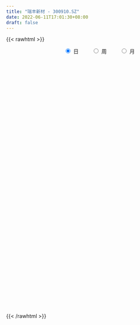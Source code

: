 ```yaml
---
title: "瑞丰新材 - 300910.SZ"
date: 2022-06-11T17:01:30+08:00
draft: false
---
```

{{< rawhtml >}}
    <div style="text-align: center">
        <label style="padding: 1rem;"><input style="margin-right: .5rem" type="radio" name="period" value="D" checked onclick="period_change(this)">日</label>
        <label style="padding: 1rem;"><input style="margin-right: .5rem" type="radio" name="period" value="W" onclick="period_change(this)">周</label>
        <label style="padding: 1rem;"><input style="margin-right: .5rem" type="radio" name="period" value="M" onclick="period_change(this)">月</label>
    </div>
    <div id="chart" style="height: 700px;"></div> 
    <script type="text/javascript">
        const D_v = [265239.82,178812.76,127866.94,154669.89,110350.59,71672.88,65908.51,87731.6,63380.52,58039.14,72346.67,47863.1,41564.38,43413.77,51141.52,51458.42,41984.56,51359.05,50642.97,64865.94,62270.12,39246.4,51663.91,59310.39,31575.37,101771.92,64932.13,42558.59,108663.12,115936.55,75778.19,44514.88,56887.15,44421.32,55670.16,45989.53,44589.13,48487.7,31153.14,27654.1,33430.33,32444.37,48963.35,36756.19,35875.88,32924.85,30083.06,27781.96,21212.11,26462.48,13798.61,17688.0,17529.25,21146.54,21567.78,24574.62,20676.32,16025.18,31972.82,18951.56,25923.86,19000.03,14087.41,27195.62,25243.57,22125.07,35376.93,17001.3,10348.96,13835.56,11318.64,8014.24,13038.38,13643.55,24622.74,22549.5,19756.67,11997.62,10304.67,8930.68,24960.99,13215.58,19631.69,23997.42,37309.44,23156.81,27769.44,26010.93,27167.44,40389.17,13758.5,13799.61,13621.76,10814.81,12557.93,31676.74,16470.57,24951.27,17338.12,26337.62,10347.92,7369.24,13548.0,8469.71,11501.62,10047.15,6929.0,5285.0,15931.98,10826.76,10658.98,15792.14,6698.02,8815.0,9707.98,10031.08,9915.27,7396.07,6809.98,21526.13,10368.54,12332.91,10866.28,8948.01,14718.27,9561.34,10905.82,8319.93,7511.42,9806.05,10767.95,20073.28,21159.03,12107.99,15196.6,11016.04,13837.13,7219.28,7871.88,10385.31,5295.33,10087.66,6945.53,7676.38,9467.44,6408.84,10156.74,6692.67,13645.72,15661.99,22777.88,12580.52,9478.86,14889.36,11416.24,17520.6,12924.17,9945.45,11721.84,9320.04,12568.74,15776.66,14046.76,9302.55,7771.09,12775.31,11888.01,22327.52,15819.19,9099.59,12513.03,10547.51,9074.01,7013.77,6114.64,4710.66,8127.73,8360.23,5506.15,7119.14,8069.3,22849.95,17860.75,14009.97,9209.33,7826.61,18007.0,10923.08,16683.51,10242.46,6055.63,10099.61,5204.36,6948.73,8575.69,5159.97,3964.52,10972.65,13072.28,14915.89,5326.91,7034.19,10434.37,5388.04,7064.72,4342.07,5136.85,6194.8,5764.33,6909.1,6718.11,4196.67,6383.08,5906.71,5079.89,4869.6,8289.24,7551.24,7339.22,21960.44,14095.2,5931.33,6332.0,3987.24,6590.36,5339.93,4093.86,4557.27,6557.89,5810.49,5012.29,7734.33,11269.21,5509.9,5641.0,5478.08,10646.56,8660.74,7983.35,2859.74,4478.85,3637.33,10447.81,29960.01,25346.23,13526.72,11460.22,8684.32,8818.6,10833.77,11206.79,18808.92,31072.0,15120.82,8546.38,6533.0,4058.0,8630.0,7473.61,4684.24,5650.29,3661.43,4924.31,3839.47,7666.49,6673.05,6994.28,9137.42,7486.93,6711.93,7076.0,7431.69,8676.9,9721.0,12817.7,6890.0,4113.9,4082.3,3235.4,3276.55,5619.39,4917.94,2637.41,2820.41,6347.68,2981.18,7371.5,5445.93,2708.35,3617.36,16181.96,8693.5,3669.58,6620.72,3886.65,4132.57,5773.78,6218.0,9018.0,5109.63,8276.01,6947.99,6089.67,5346.38,6588.3,14123.28,11285.84,7676.79,8381.27,9640.5,10383.06,10071.58,6901.16,7361.4,7761.73,7722.43,4455.74,2949.0,3195.69,5402.13,3687.64,6338.45,6041.53,4573.45,5640.0,2847.41,3588.82,6674.89,5040.13,14254.06,14432.01,18059.17,12866.82,9140.03,20185.28,22293.0,20328.01,11889.23,12602.54,14895.06,11079.92,12159.23,9979.06,8023.0,11752.39,7668.05,5280.44,4338.16,8245.75,11884.1,5757.0,5655.95,7136.49,7000.12,4930.03,5133.46,5694.91,5215.51,13028.61,6218.84,4838.76,6427.64,6221.86,6500.23,6440.89,21244.21,14014.45,8786.81,9479.95,6250.35,8573.0]
const D_histogram = [0.0,0.126997151,0.3636610482,-0.3735521497,-1.20495736,-1.7184948238,-1.819443144,-1.660007945,-1.8416360711,-2.0618586848,-2.4234066666,-2.4501978758,-2.3807964737,-2.3475944283,-2.1292547775,-1.9941965301,-1.7824078647,-1.6827282966,-1.6323704461,-1.3374298774,-0.8173632819,-0.3500705007,-0.4583913091,-0.3559861168,-0.1771129658,0.8161002858,1.2006833894,1.4821111985,1.9596355164,2.3729406777,2.0418145514,1.7347920885,1.240590667,1.0337780283,0.8866687011,0.9613605283,0.9513481843,0.8559689769,0.7063034227,0.6252128177,0.6467273001,0.7286744632,0.9944290975,0.7376088461,0.3992413886,0.4146009477,0.4718683329,0.2864818924,0.2733293076,0.003797214,-0.0759888376,-0.0937549926,-0.0446998414,0.1509816132,0.4241344713,0.6054764709,0.486090656,0.4571427537,0.716375102,0.7593814668,0.8607110835,0.7156306762,0.7264897836,0.7792568506,0.8505579109,0.7408136511,0.2625584883,-0.150974596,-0.3417366099,-0.3386950745,-0.4254433606,-0.402770671,-0.2779622161,-0.1780091383,-0.026354956,0.2091650099,0.3516866082,0.3402156493,0.3813843787,0.3778525931,0.5964307492,0.6918784337,0.7284587567,0.7022280699,1.0888704314,1.3535263396,1.6702691152,1.7880114021,1.5550728494,0.868493916,0.3681069298,0.0825657084,-0.2654086353,-0.4549790815,-0.3670881692,0.2393838733,0.6548167588,1.249519066,1.5154040941,1.4295272727,1.2858752513,1.005311415,0.6162505024,0.3543131327,0.2156104541,0.0371222283,-0.1372472932,-0.2306586609,0.0294857831,0.0680348772,0.1971745462,0.6770948902,0.8307005284,0.7532402423,0.913649397,0.9739811414,0.8666481586,0.7063789033,0.6856477427,0.3855869981,0.1716349132,0.4755840125,0.4061916013,0.3505676653,0.2884596577,0.2210568461,0.420760899,0.4879987037,0.2320850862,-0.2562449712,-0.5264706061,-0.9190429615,-1.8334093705,-2.1413929373,-2.4764983351,-2.5737338323,-2.0207941204,-1.563349877,-1.5033509248,-1.3092758019,-1.2323596648,-1.3551824055,-1.3454195871,-1.3635954501,-1.5643388278,-1.4952807926,-1.1769182911,-1.0526223218,-1.2965872787,-1.6981909215,-2.1098585275,-2.3393480741,-2.4168682213,-2.5574050832,-2.4351495659,-2.1298942151,-1.9718890629,-1.5915158971,-1.366324186,-1.1194526689,-0.7277074097,-0.7062918472,-0.5693365302,-0.2209788274,0.0493946195,0.4691158629,0.7972768547,1.5034115243,1.7320949175,1.8874542902,2.1375718954,2.2012695283,2.0829687395,1.7926984543,1.4861818024,1.2364080572,0.7561447108,0.576702497,0.5077475306,0.4517890539,0.6515782478,1.2919916691,1.6149353745,1.4821598492,1.4566182584,1.3118747767,0.5060639567,0.024524514,-0.0964781504,-0.3155157927,-0.360436597,-0.2011505739,-0.121512529,-0.1748280031,-0.413581959,-0.5687590704,-0.6685026437,-0.8952278061,-1.1793205593,-1.4313737308,-1.4088297932,-1.3391416409,-1.3655880226,-1.2646341583,-1.2304660195,-1.2039593637,-1.0226324265,-0.6920913806,-0.3756733495,-0.185946533,0.1375743478,0.4434423809,0.5859077011,0.862211526,1.0425800558,1.2262915773,1.2056672951,1.1063566202,0.7753400328,0.5048565863,0.1870634563,0.0173091084,0.0730082213,0.1214266822,-0.0194135022,-0.0002249451,0.0021129955,0.005249101,-0.0659575495,-0.1147836812,-0.2667381835,-0.1722621678,0.0146758565,0.1023154238,0.2256356721,0.3490247203,0.541136155,0.6584417941,0.5393301904,0.4180886605,0.3557980979,0.3278058846,0.4228633833,0.4193442094,0.7061794786,0.8182092346,0.8659052933,0.7271291436,0.4668826008,0.0160820517,-0.0436302264,0.2681817966,0.0313654993,0.05014492,-0.0757440334,-0.24150219,-0.3304742295,-0.2631545007,-0.3496922373,-0.3875706984,-0.3997395842,-0.475293639,-0.4553442968,-0.3851158809,-0.2363994704,-0.2748508764,-0.2263094991,-0.0084852198,0.259370569,0.3697303156,0.3390087718,0.2723903206,0.4529016348,0.5576432022,0.7880978645,0.5933503524,0.3515492665,0.3678225804,0.3373912814,0.1795953331,-0.0833529049,-0.3669637464,-0.5291209193,-0.6430991866,-0.7456044093,-0.903406927,-1.0619248665,-1.2050556914,-1.2287368955,-1.1377695518,-1.4219272878,-1.4259296773,-1.3159703461,-1.0071588693,-0.8256434951,-0.6517762995,-0.6039271513,-0.6062012311,-0.7213536759,-0.6628119679,-0.6175756851,-0.399762424,-0.2087326923,-0.1021027822,-0.0486246352,-0.1664470184,-0.277229593,-0.4441690311,-0.6071867855,-0.6825120998,-0.723534473,-0.5880090222,-0.5205369609,-0.5829475267,-0.4407297891,-0.1403297034,0.0957314045,0.264833297,0.3556948223,0.4940512516,0.5650910985,0.5787154065,0.6385588649,0.5957819427,0.6720876018,0.6771011633,0.6720002177,0.612708576,0.5326501145,0.6263530638,0.2993218071,0.5706278505,0.5766623057,0.4830839028,0.8005725844,1.2838518895,1.3207565974,1.3390571364,1.0736514283,0.6221066019,0.0174339507,-0.569233264,-0.8336803666,-1.0769616696,-0.9790622854,-0.7914715839,-0.6437623691,-0.4590410938,-0.2910291782,-0.0688823768,0.0844475577,0.2227901998,0.2699506736,0.3430262747,0.3849745709,0.3960401451,0.4628474928,0.5089814985,0.4007332076,0.2840834258,0.1893332487,0.1236937546,0.0992427559,0.1590993732,0.2274546636,0.626972367,0.8881283247,0.9555881105,0.9674043397,0.8381353138,0.8671719451]
const D_fast = [0.0,0.1587464387,0.486325598,-0.3442756373,-1.4769201876,-2.4200813574,-2.9758904635,-3.2314572508,-3.8734943947,-4.6091816795,-5.576581328,-6.2159220062,-6.7417197226,-7.2954162842,-7.6093903278,-7.9728812129,-8.2066945136,-8.5276970197,-8.8854317807,-8.9248486814,-8.6091229064,-8.2293477504,-8.452266386,-8.4388577229,-8.3042628134,-7.1070244903,-6.4222705394,-5.7703149306,-4.8028817337,-3.7963414029,-3.6170138913,-3.4903383322,-3.6743920869,-3.6227602186,-3.5482023705,-3.2331704112,-3.0053457091,-2.8867326723,-2.8598223708,-2.7846097714,-2.601413464,-2.3372976851,-1.8229357764,-1.8953538163,-2.1339109266,-2.0149011306,-1.8396666622,-1.9534326296,-1.8982528874,-2.1668356776,-2.2656189386,-2.3068238417,-2.2689436508,-2.035516793,-1.656330317,-1.3236191997,-1.3214823506,-1.2361445645,-0.7978184407,-0.5649667091,-0.2484593216,-0.2146320599,-0.0221505066,0.2254307731,0.5093713111,0.5848304641,0.1722149234,-0.2790618099,-0.5552579763,-0.6368902095,-0.8299993357,-0.908019314,-0.852701413,-0.7972506198,-0.6521851764,-0.3643739581,-0.1339307078,-0.0603477543,0.0761670697,0.1670984324,0.5347842758,0.8032015687,1.0218965809,1.1712229115,1.8300828809,2.433120374,3.1674304284,3.7321755659,3.8880052255,3.4185497711,3.0101895174,2.745289723,2.3309632206,2.0276480039,2.023766874,2.6900848848,3.26922196,4.1763040337,4.8210400853,5.0925450821,5.2703618735,5.241125891,5.0061276039,4.8327685174,4.7479684523,4.5787607836,4.3700794388,4.2190034059,4.4865192956,4.542077109,4.7205104146,5.3697044811,5.7309852515,5.8418350259,6.2306565298,6.5344835596,6.6438126165,6.660138087,6.8108188621,6.6071548669,6.4361115104,6.8589566128,6.8911121019,6.9231300823,6.933136989,6.920998389,7.2258926667,7.4151301472,7.2172378013,6.6648465011,6.2630032147,5.6406701189,4.2679513672,3.4246195662,2.4703895846,1.7297206293,1.7774618111,1.8440685853,1.5282298062,1.3949859787,1.1638121995,0.7021938575,0.3756017791,0.0165270536,-0.5753010311,-0.880063194,-0.8559302653,-0.9947898765,-1.5629016531,-2.3890530261,-3.328185264,-4.1425118291,-4.8242490317,-5.6041371643,-6.0906690385,-6.3178872415,-6.652854355,-6.6703601635,-6.7867494989,-6.8197411491,-6.6099227422,-6.7650801415,-6.770458957,-6.4773459611,-6.1946238594,-5.6576236502,-5.1301434447,-4.048155894,-3.3864487715,-2.7592258262,-1.9747152472,-1.3607002323,-0.9582588362,-0.8003545078,-0.7353257091,-0.6759974399,-0.9672246086,-1.0024911983,-0.9445092819,-0.8875204952,-0.5248367393,0.4385745992,1.1652521482,1.4030165852,1.7416295591,1.9248547716,1.2455599407,0.7701516265,0.6250294245,0.3271128341,0.1920828805,0.3010812601,0.3503411728,0.2533186979,-0.0888307477,-0.3861976268,-0.653066861,-1.1035989749,-1.6825218679,-2.2924184721,-2.6220819829,-2.8871792408,-3.2550226282,-3.4702273034,-3.7436756695,-4.0181588546,-4.0924900241,-3.9349718233,-3.7124721295,-3.5692319463,-3.2113174786,-2.7945888503,-2.5056466047,-2.0137898983,-1.5727763546,-1.0824919388,-0.8016993972,-0.6244209171,-0.7616024963,-0.9058717962,-1.1768990621,-1.3423261329,-1.2683749646,-1.1895998332,-1.3352933931,-1.3161610723,-1.3132948828,-1.3088465021,-1.39654254,-1.474064592,-1.6927036402,-1.6412931664,-1.450686178,-1.3374677548,-1.1577385884,-0.9470933602,-0.6196978866,-0.337781799,-0.3220608551,-0.3387802199,-0.3121212581,-0.2581620002,-0.0573886557,0.0439282228,0.5073083616,0.8238904263,1.0880628083,1.1310689445,0.9875430519,0.5407630158,0.4701431811,0.8490006532,0.6200257307,0.6513413815,0.5065164197,0.2803827156,0.1087921187,0.1103232223,-0.0636375736,-0.1984087092,-0.3105124912,-0.5048899557,-0.5987766877,-0.624827242,-0.5352106991,-0.6423748243,-0.6504108217,-0.4347078474,-0.1020094163,0.1007829091,0.1548135583,0.1562926873,0.4500294102,0.6941817781,1.1216609066,1.0752509826,0.9213372133,1.0295661723,1.0834826937,0.9705855786,0.6867991144,0.3114473363,0.0170099336,-0.2577431304,-0.5466494554,-0.9303037049,-1.3543028609,-1.7986976087,-2.1295630367,-2.3230380809,-2.9626776389,-3.3231624477,-3.5421957031,-3.4851739435,-3.5100694431,-3.4991463224,-3.602278962,-3.7561033496,-4.0515942134,-4.1587554974,-4.2679131359,-4.1500404807,-4.0111939221,-3.9300897075,-3.8887677194,-4.0482018572,-4.2282918301,-4.5062735259,-4.8210879767,-5.0670413159,-5.2889473074,-5.3004241121,-5.3630862911,-5.5712337386,-5.5391984483,-5.2738807884,-5.0138868293,-4.7785766126,-4.5987913817,-4.3369221395,-4.124609518,-3.9663063584,-3.7468231837,-3.6406546203,-3.3963270607,-3.2220382084,-3.0591390996,-2.9652535972,-2.9121495302,-2.6618583149,-2.9140591198,-2.5000961138,-2.3498960821,-2.3227035094,-1.8050716816,-1.0008294042,-0.633735547,-0.2806707238,-0.2776635749,-0.5736817508,-1.1739959143,-1.9029714451,-2.3758386393,-2.8883603597,-3.0352265468,-3.0455037413,-3.0587351188,-2.988774117,-2.8935194959,-2.6885932886,-2.5141514648,-2.3201112727,-2.2054631306,-2.0466309607,-1.9084390218,-1.7983634113,-1.6158441904,-1.44246481,-1.4505297991,-1.4961587244,-1.5435755893,-1.5782916448,-1.5779319545,-1.4783004939,-1.3530815377,-0.7968207425,-0.3136327036,-0.0072758902,0.2463914239,0.3266562264,0.5724858441]
const D_slow = [0.0,0.0317492877,0.1226645498,0.0292765124,-0.2719628276,-0.7015865336,-1.1564473196,-1.5714493058,-2.0318583236,-2.5473229948,-3.1531746614,-3.7657241304,-4.3609232488,-4.9478218559,-5.4801355503,-5.9786846828,-6.424286649,-6.8449687231,-7.2530613346,-7.587418804,-7.7917596245,-7.8792772497,-7.9938750769,-8.0828716061,-8.1271498476,-7.9231247761,-7.6229539288,-7.2524261291,-6.7625172501,-6.1692820806,-5.6588284428,-5.2251304206,-4.9149827539,-4.6565382468,-4.4348710716,-4.1945309395,-3.9566938934,-3.7427016492,-3.5661257935,-3.4098225891,-3.2481407641,-3.0659721483,-2.8173648739,-2.6329626624,-2.5331523152,-2.4295020783,-2.3115349951,-2.239914522,-2.1715821951,-2.1706328916,-2.189630101,-2.2130688491,-2.2242438095,-2.1864984062,-2.0804647883,-1.9290956706,-1.8075730066,-1.6932873182,-1.5141935427,-1.324348176,-1.1091704051,-0.9302627361,-0.7486402902,-0.5538260775,-0.3411865998,-0.155983187,-0.0903435649,-0.1280872139,-0.2135213664,-0.298195135,-0.4045559751,-0.5052486429,-0.5747391969,-0.6192414815,-0.6258302205,-0.573538968,-0.485617316,-0.4005634036,-0.305217309,-0.2107541607,-0.0616464734,0.111323135,0.2934378242,0.4689948417,0.7412124495,1.0795940344,1.4971613132,1.9441641637,2.3329323761,2.5500558551,2.6420825876,2.6627240146,2.5963718558,2.4826270854,2.3908550432,2.4507010115,2.6144052012,2.9267849677,3.3056359912,3.6630178094,3.9844866222,4.235814476,4.3898771016,4.4784553847,4.5323579983,4.5416385553,4.507326732,4.4496620668,4.4570335126,4.4740422319,4.5233358684,4.6926095909,4.900284723,5.0885947836,5.3170071329,5.5605024182,5.7771644579,5.9537591837,6.1251711194,6.2215678689,6.2644765972,6.3833726003,6.4849205006,6.572562417,6.6446773314,6.6999415429,6.8051317677,6.9271314436,6.9851527151,6.9210914723,6.7894738208,6.5597130804,6.1013607378,5.5660125035,4.9468879197,4.3034544616,3.7982559315,3.4074184623,3.031580731,2.7042617806,2.3961718644,2.057376263,1.7210213662,1.3801225037,0.9890377967,0.6152175986,0.3209880258,0.0578324454,-0.2663143743,-0.6908621047,-1.2183267366,-1.8031637551,-2.4073808104,-3.0467320812,-3.6555194726,-4.1879930264,-4.6809652921,-5.0788442664,-5.4204253129,-5.7002884801,-5.8822153326,-6.0587882944,-6.2011224269,-6.2563671337,-6.2440184789,-6.1267395131,-5.9274202994,-5.5515674184,-5.118543689,-4.6466801164,-4.1122871426,-3.5619697605,-3.0412275756,-2.5930529621,-2.2215075115,-1.9124054972,-1.7233693195,-1.5791936952,-1.4522568126,-1.3393095491,-1.1764149871,-0.8534170699,-0.4496832262,-0.079143264,0.2850113007,0.6129799948,0.739495984,0.7456271125,0.7215075749,0.6426286267,0.5525194775,0.502231834,0.4718537018,0.428146701,0.3247512113,0.1825614436,0.0154357827,-0.2083711688,-0.5032013086,-0.8610447413,-1.2132521896,-1.5480375999,-1.8894346055,-2.2055931451,-2.51320965,-2.8141994909,-3.0698575975,-3.2428804427,-3.33679878,-3.3832854133,-3.3488918264,-3.2380312311,-3.0915543059,-2.8760014243,-2.6153564104,-2.3087835161,-2.0073666923,-1.7307775373,-1.5369425291,-1.4107283825,-1.3639625184,-1.3596352413,-1.341383186,-1.3110265154,-1.315879891,-1.3159361272,-1.3154078783,-1.3140956031,-1.3305849905,-1.3592809108,-1.4259654567,-1.4690309986,-1.4653620345,-1.4397831785,-1.3833742605,-1.2961180804,-1.1608340417,-0.9962235931,-0.8613910455,-0.7568688804,-0.6679193559,-0.5859678848,-0.480252039,-0.3754159866,-0.198871117,0.0056811917,0.222157515,0.4039398009,0.5206604511,0.5246809641,0.5137734075,0.5808188566,0.5886602314,0.6011964614,0.5822604531,0.5218849056,0.4392663482,0.373477723,0.2860546637,0.1891619891,0.0892270931,-0.0295963167,-0.1434323909,-0.2397113611,-0.2988112287,-0.3675239478,-0.4241013226,-0.4262226276,-0.3613799853,-0.2689474064,-0.1841952135,-0.1160976333,-0.0028722246,0.1365385759,0.3335630421,0.4819006302,0.5697879468,0.6617435919,0.7460914122,0.7909902455,0.7701520193,0.6784110827,0.5461308529,0.3853560562,0.1989549539,-0.0268967779,-0.2923779945,-0.5936419173,-0.9008261412,-1.1852685291,-1.5407503511,-1.8972327704,-2.2262253569,-2.4780150743,-2.684425948,-2.8473700229,-2.9983518107,-3.1499021185,-3.3302405375,-3.4959435295,-3.6503374507,-3.7502780567,-3.8024612298,-3.8279869254,-3.8401430842,-3.8817548388,-3.951062237,-4.0621044948,-4.2139011912,-4.3845292161,-4.5654128344,-4.7124150899,-4.8425493301,-4.9882862118,-5.0984686591,-5.133551085,-5.1096182338,-5.0434099096,-4.954486204,-4.8309733911,-4.6897006165,-4.5450217649,-4.3853820486,-4.236436563,-4.0684146625,-3.8991393717,-3.7311393173,-3.5779621733,-3.4447996446,-3.2882113787,-3.2133809269,-3.0707239643,-2.9265583879,-2.8057874122,-2.6056442661,-2.2846812937,-1.9544921444,-1.6197278602,-1.3513150032,-1.1957883527,-1.191429865,-1.333738181,-1.5421582727,-1.8113986901,-2.0561642614,-2.2540321574,-2.4149727497,-2.5297330231,-2.6024903177,-2.6197109119,-2.5985990225,-2.5429014725,-2.4754138041,-2.3896572354,-2.2934135927,-2.1944035564,-2.0786916832,-1.9514463086,-1.8512630067,-1.7802421502,-1.7329088381,-1.7019853994,-1.6771747104,-1.6373998671,-1.5805362012,-1.4237931095,-1.2017610283,-0.9628640007,-0.7210129157,-0.5114790873,-0.294686101]
const D_data = [['2020-11-27', 83.0, 103.0, 81.9, 103.0],['2020-11-30', 106.0, 104.99, 99.96, 110.1],['2020-12-01', 103.0, 107.56, 100.98, 108.5],['2020-12-02', 106.99, 94.0, 93.23, 108.88],['2020-12-03', 90.2, 87.91, 87.55, 92.59],['2020-12-04', 87.68, 87.0, 86.0, 89.93],['2020-12-07', 86.01, 88.95, 85.53, 89.93],['2020-12-08', 87.8, 90.78, 86.88, 93.85],['2020-12-09', 89.45, 84.78, 84.51, 91.21],['2020-12-10', 83.98, 81.31, 80.63, 85.8],['2020-12-11', 81.12, 75.75, 74.52, 82.39],['2020-12-14', 75.25, 76.44, 74.1, 78.25],['2020-12-15', 77.94, 75.24, 74.28, 77.94],['2020-12-16', 74.54, 72.5, 71.7, 74.97],['2020-12-17', 72.8, 72.96, 70.33, 73.66],['2020-12-18', 72.0, 70.4, 69.32, 72.49],['2020-12-21', 69.51, 69.9, 68.43, 70.09],['2020-12-22', 69.0, 67.0, 67.0, 71.17],['2020-12-23', 66.19, 64.45, 63.82, 66.9],['2020-12-24', 63.99, 66.2, 63.75, 67.22],['2020-12-25', 65.66, 69.27, 65.11, 70.7],['2020-12-28', 68.25, 69.7, 67.7, 70.84],['2020-12-29', 68.96, 62.0, 62.0, 69.46],['2020-12-30', 61.03, 63.15, 60.01, 63.87],['2020-12-31', 62.55, 63.5, 62.4, 63.88],['2021-01-04', 63.9, 76.0, 63.0, 76.0],['2021-01-05', 74.0, 71.81, 70.08, 74.87],['2021-01-06', 71.4, 72.34, 69.2, 73.49],['2021-01-07', 71.5, 77.24, 71.0, 79.25],['2021-01-08', 79.4, 79.67, 78.45, 82.79],['2021-01-11', 76.22, 71.49, 71.0, 76.88],['2021-01-12', 70.11, 70.8, 69.86, 72.99],['2021-01-13', 70.54, 66.75, 64.42, 70.54],['2021-01-14', 66.0, 68.68, 64.7, 70.0],['2021-01-15', 68.0, 68.59, 67.5, 73.19],['2021-01-18', 68.8, 71.3, 68.72, 72.26],['2021-01-19', 71.8, 70.6, 70.2, 74.49],['2021-01-20', 70.06, 69.42, 67.22, 71.2],['2021-01-21', 69.59, 68.18, 67.81, 69.59],['2021-01-22', 68.88, 68.45, 67.2, 68.98],['2021-01-25', 68.4, 69.61, 68.4, 70.86],['2021-01-26', 69.63, 70.75, 69.1, 71.5],['2021-01-27', 71.49, 74.27, 71.26, 75.2],['2021-01-28', 72.39, 68.05, 67.8, 73.83],['2021-01-29', 68.56, 65.5, 63.28, 68.68],['2021-02-01', 64.5, 69.03, 64.24, 70.86],['2021-02-02', 69.3, 69.77, 67.9, 71.0],['2021-02-03', 68.51, 66.36, 66.0, 69.19],['2021-02-04', 65.69, 67.89, 65.51, 68.48],['2021-02-05', 67.76, 63.71, 63.66, 68.75],['2021-02-08', 64.08, 64.8, 62.01, 65.43],['2021-02-09', 64.42, 64.93, 63.66, 65.16],['2021-02-10', 65.18, 65.48, 63.75, 66.68],['2021-02-18', 67.6, 67.71, 66.72, 69.3],['2021-02-19', 67.18, 69.88, 67.18, 70.77],['2021-02-22', 70.0, 70.09, 69.66, 71.6],['2021-02-23', 69.5, 66.66, 66.55, 69.79],['2021-02-24', 66.21, 67.52, 66.17, 68.96],['2021-02-25', 67.33, 72.0, 65.5, 72.99],['2021-02-26', 70.38, 70.5, 69.85, 71.81],['2021-03-01', 70.91, 72.1, 70.31, 72.89],['2021-03-02', 72.03, 69.38, 68.93, 72.25],['2021-03-03', 69.4, 71.43, 68.81, 71.5],['2021-03-04', 70.78, 72.64, 69.94, 75.0],['2021-03-05', 71.48, 73.8, 71.48, 75.68],['2021-03-08', 74.4, 72.03, 71.31, 75.2],['2021-03-09', 72.5, 66.2, 65.51, 74.31],['2021-03-10', 65.6, 64.62, 64.2, 66.71],['2021-03-11', 64.99, 65.55, 63.77, 65.98],['2021-03-12', 66.07, 67.16, 65.38, 67.48],['2021-03-15', 66.5, 65.45, 64.51, 66.84],['2021-03-16', 65.44, 66.25, 64.74, 66.25],['2021-03-17', 66.08, 67.58, 65.81, 67.77],['2021-03-18', 67.54, 67.61, 67.0, 68.5],['2021-03-19', 67.49, 68.77, 66.89, 70.88],['2021-03-22', 68.94, 70.86, 68.94, 71.29],['2021-03-23', 70.64, 70.87, 70.02, 71.69],['2021-03-24', 70.63, 69.51, 69.3, 71.25],['2021-03-25', 69.53, 70.49, 69.03, 70.9],['2021-03-26', 70.22, 70.3, 69.52, 70.95],['2021-03-29', 70.49, 74.04, 69.5, 74.58],['2021-03-30', 73.16, 73.87, 72.57, 74.3],['2021-03-31', 73.22, 74.09, 73.22, 75.78],['2021-04-01', 75.03, 73.96, 73.05, 78.97],['2021-04-02', 74.47, 80.92, 74.47, 81.86],['2021-04-06', 80.94, 82.27, 80.16, 82.93],['2021-04-07', 81.6, 85.9, 81.6, 86.48],['2021-04-08', 86.0, 86.22, 81.0, 86.8],['2021-04-09', 85.35, 83.16, 83.16, 88.16],['2021-04-12', 80.66, 76.3, 74.92, 82.59],['2021-04-13', 77.06, 76.28, 75.1, 78.49],['2021-04-14', 76.4, 77.4, 75.64, 78.29],['2021-04-15', 76.5, 75.2, 74.22, 77.89],['2021-04-16', 75.2, 75.8, 73.4, 76.47],['2021-04-19', 75.17, 79.02, 75.17, 79.48],['2021-04-20', 79.0, 87.7, 79.0, 89.83],['2021-04-21', 86.98, 88.8, 86.66, 89.65],['2021-04-22', 88.8, 94.95, 87.55, 95.18],['2021-04-23', 94.04, 94.72, 92.34, 95.46],['2021-04-26', 99.3, 92.48, 89.3, 99.3],['2021-04-27', 92.41, 92.77, 90.88, 94.79],['2021-04-28', 92.77, 91.41, 91.41, 94.43],['2021-04-29', 91.79, 89.5, 89.0, 94.8],['2021-04-30', 88.9, 90.35, 88.5, 93.38],['2021-05-06', 90.36, 91.68, 90.36, 95.79],['2021-05-07', 91.0, 91.07, 88.48, 92.96],['2021-05-10', 92.72, 90.77, 89.0, 92.72],['2021-05-11', 90.4, 91.55, 88.95, 93.28],['2021-05-12', 91.2, 96.99, 91.02, 97.8],['2021-05-13', 95.06, 95.7, 92.7, 97.0],['2021-05-14', 95.78, 98.04, 93.5, 98.8],['2021-05-17', 97.99, 105.1, 97.5, 106.0],['2021-05-18', 104.8, 104.02, 102.22, 106.59],['2021-05-19', 104.92, 102.68, 101.5, 107.96],['2021-05-20', 101.6, 107.3, 100.0, 108.08],['2021-05-21', 107.3, 108.18, 105.0, 109.87],['2021-05-24', 108.18, 107.5, 103.01, 109.78],['2021-05-25', 106.81, 107.58, 105.67, 109.0],['2021-05-26', 106.68, 110.26, 106.2, 111.5],['2021-05-27', 108.07, 107.2, 101.1, 109.0],['2021-05-28', 106.59, 108.0, 106.0, 108.88],['2021-05-31', 106.95, 115.9, 106.81, 117.5],['2021-06-01', 116.02, 113.13, 111.0, 117.18],['2021-06-02', 112.0, 114.2, 111.5, 116.46],['2021-06-03', 114.2, 115.0, 110.53, 117.49],['2021-06-04', 114.07, 115.74, 112.0, 119.32],['2021-06-07', 116.96, 120.67, 116.49, 122.38],['2021-06-08', 120.66, 121.08, 117.65, 124.12],['2021-06-09', 121.08, 117.8, 117.0, 123.88],['2021-06-10', 118.01, 113.85, 112.99, 119.45],['2021-06-11', 113.85, 115.19, 113.07, 116.5],['2021-06-15', 118.0, 112.23, 106.01, 118.59],['2021-06-16', 112.0, 101.94, 101.17, 112.64],['2021-06-17', 105.15, 105.46, 103.53, 108.5],['2021-06-18', 105.08, 102.27, 101.2, 109.16],['2021-06-21', 102.52, 102.71, 101.0, 105.0],['2021-06-22', 104.7, 110.83, 104.7, 112.21],['2021-06-23', 110.11, 111.45, 108.05, 111.5],['2021-06-24', 110.56, 107.1, 106.77, 110.56],['2021-06-25', 106.99, 108.75, 106.51, 113.5],['2021-06-28', 108.31, 107.36, 106.5, 109.8],['2021-06-29', 107.05, 104.01, 102.5, 109.51],['2021-06-30', 105.02, 104.55, 102.88, 106.79],['2021-07-01', 104.5, 103.31, 103.31, 107.99],['2021-07-02', 103.41, 99.42, 98.81, 103.99],['2021-07-05', 99.7, 101.33, 99.12, 101.49],['2021-07-06', 101.32, 104.5, 97.5, 104.59],['2021-07-07', 104.0, 102.4, 100.8, 104.43],['2021-07-08', 102.29, 96.5, 94.5, 102.89],['2021-07-09', 94.93, 91.5, 89.99, 95.93],['2021-07-12', 91.49, 87.5, 86.88, 91.69],['2021-07-13', 87.79, 86.04, 85.02, 87.9],['2021-07-14', 85.81, 84.9, 83.69, 86.4],['2021-07-15', 85.01, 81.13, 80.88, 85.79],['2021-07-16', 80.92, 81.89, 80.55, 83.56],['2021-07-19', 81.9, 82.95, 81.5, 85.97],['2021-07-20', 81.51, 80.08, 79.55, 82.94],['2021-07-21', 80.18, 82.2, 79.6, 83.28],['2021-07-22', 82.31, 79.96, 79.7, 82.79],['2021-07-23', 79.55, 79.72, 78.01, 81.13],['2021-07-26', 79.49, 81.7, 79.45, 82.6],['2021-07-27', 82.05, 76.75, 76.75, 83.77],['2021-07-28', 75.21, 77.24, 72.09, 78.38],['2021-07-29', 78.91, 80.0, 77.33, 80.78],['2021-07-30', 79.79, 79.74, 77.5, 80.28],['2021-08-02', 78.64, 82.81, 78.64, 83.0],['2021-08-03', 82.77, 83.34, 81.6, 84.37],['2021-08-04', 83.77, 90.99, 82.36, 90.99],['2021-08-05', 90.99, 88.08, 87.0, 91.22],['2021-08-06', 88.0, 88.96, 86.51, 90.69],['2021-08-09', 89.2, 92.24, 87.0, 92.37],['2021-08-10', 92.39, 91.95, 90.69, 92.66],['2021-08-11', 91.31, 90.77, 88.1, 92.68],['2021-08-12', 89.77, 88.66, 87.8, 90.9],['2021-08-13', 88.15, 87.81, 87.03, 90.84],['2021-08-16', 87.03, 87.81, 87.03, 89.0],['2021-08-17', 88.88, 83.48, 82.8, 89.8],['2021-08-18', 83.4, 85.76, 83.4, 88.56],['2021-08-19', 86.06, 86.69, 85.3, 89.65],['2021-08-20', 86.8, 86.7, 84.0, 87.7],['2021-08-23', 88.08, 90.56, 87.01, 90.88],['2021-08-24', 88.0, 99.0, 87.5, 102.29],['2021-08-25', 98.04, 98.71, 94.0, 99.49],['2021-08-26', 97.69, 94.72, 94.52, 100.65],['2021-08-27', 95.7, 96.83, 93.49, 98.5],['2021-08-30', 98.25, 96.05, 95.51, 99.86],['2021-08-31', 95.9, 86.01, 85.44, 95.9],['2021-09-01', 86.01, 86.9, 83.13, 88.5],['2021-09-02', 86.38, 89.86, 85.38, 93.78],['2021-09-03', 90.22, 87.64, 85.52, 91.45],['2021-09-06', 87.2, 88.92, 85.68, 89.28],['2021-09-07', 88.85, 91.64, 88.0, 94.78],['2021-09-08', 92.17, 91.23, 90.21, 93.5],['2021-09-09', 90.0, 89.58, 87.79, 91.21],['2021-09-10', 90.02, 86.28, 86.0, 90.1],['2021-09-13', 86.28, 85.9, 84.19, 87.45],['2021-09-14', 86.33, 85.42, 85.13, 87.87],['2021-09-15', 85.27, 82.3, 81.3, 85.27],['2021-09-16', 82.26, 79.31, 78.22, 84.71],['2021-09-17', 80.87, 77.11, 75.01, 80.87],['2021-09-22', 76.85, 78.64, 76.0, 79.36],['2021-09-23', 78.71, 78.18, 76.18, 80.3],['2021-09-24', 78.57, 75.76, 75.5, 78.57],['2021-09-27', 75.6, 76.21, 74.6, 77.89],['2021-09-28', 77.0, 74.4, 74.01, 77.0],['2021-09-29', 73.57, 73.11, 73.06, 74.9],['2021-09-30', 73.6, 74.3, 72.77, 74.58],['2021-10-08', 75.0, 76.42, 74.5, 77.36],['2021-10-11', 76.6, 77.1, 74.02, 77.8],['2021-10-12', 77.1, 76.18, 74.25, 77.1],['2021-10-13', 76.06, 78.75, 75.02, 79.8],['2021-10-14', 78.54, 80.0, 77.6, 80.5],['2021-10-15', 79.99, 79.13, 77.5, 81.06],['2021-10-18', 79.0, 82.1, 78.05, 82.27],['2021-10-19', 82.31, 82.51, 80.5, 84.35],['2021-10-20', 82.01, 84.1, 82.01, 85.0],['2021-10-21', 84.1, 82.65, 82.04, 84.9],['2021-10-22', 82.42, 82.0, 78.7, 82.43],['2021-10-25', 82.0, 78.45, 77.59, 82.06],['2021-10-26', 77.29, 77.88, 73.13, 79.88],['2021-10-27', 76.32, 75.77, 74.22, 81.59],['2021-10-28', 75.77, 76.19, 74.9, 78.5],['2021-10-29', 75.8, 78.55, 74.28, 79.15],['2021-11-01', 78.52, 78.63, 77.57, 78.87],['2021-11-02', 79.04, 75.86, 75.22, 79.09],['2021-11-03', 75.88, 77.34, 74.62, 78.38],['2021-11-04', 77.48, 77.0, 75.58, 77.79],['2021-11-05', 77.0, 76.84, 76.0, 78.5],['2021-11-08', 77.68, 75.51, 74.18, 77.68],['2021-11-09', 75.75, 75.2, 74.0, 77.0],['2021-11-10', 75.25, 73.01, 72.31, 75.63],['2021-11-11', 73.89, 75.56, 72.27, 76.0],['2021-11-12', 75.45, 77.21, 73.18, 77.58],['2021-11-15', 77.73, 76.55, 75.58, 77.73],['2021-11-16', 76.56, 77.5, 76.2, 78.39],['2021-11-17', 77.27, 78.21, 76.62, 78.6],['2021-11-18', 77.85, 80.11, 77.42, 81.42],['2021-11-19', 79.39, 80.34, 78.3, 81.41],['2021-11-22', 81.99, 77.72, 77.41, 81.99],['2021-11-23', 77.88, 77.31, 76.91, 77.99],['2021-11-24', 77.08, 77.76, 75.1, 78.18],['2021-11-25', 77.8, 78.13, 76.42, 78.3],['2021-11-26', 78.0, 80.08, 78.0, 81.98],['2021-11-29', 78.01, 79.37, 74.68, 80.75],['2021-11-30', 79.13, 84.19, 79.13, 85.47],['2021-12-01', 83.22, 83.68, 81.6, 85.15],['2021-12-02', 84.18, 84.0, 82.06, 84.38],['2021-12-03', 83.59, 82.1, 80.66, 83.63],['2021-12-06', 82.14, 80.04, 79.43, 82.14],['2021-12-07', 79.3, 75.99, 75.0, 80.84],['2021-12-08', 75.99, 79.57, 74.71, 79.88],['2021-12-09', 79.57, 85.08, 78.94, 85.39],['2021-12-10', 85.5, 78.61, 77.05, 86.19],['2021-12-13', 77.87, 81.34, 76.4, 81.71],['2021-12-14', 80.76, 79.31, 79.2, 80.76],['2021-12-15', 79.32, 77.97, 77.75, 80.39],['2021-12-16', 78.47, 78.08, 77.18, 78.48],['2021-12-17', 78.08, 79.8, 76.8, 80.6],['2021-12-20', 79.48, 77.62, 77.03, 79.48],['2021-12-21', 77.87, 77.63, 76.5, 78.18],['2021-12-22', 77.3, 77.52, 76.12, 78.2],['2021-12-23', 77.49, 76.14, 76.09, 77.49],['2021-12-24', 76.15, 76.8, 75.11, 77.17],['2021-12-27', 76.8, 77.31, 75.19, 77.6],['2021-12-28', 77.19, 78.6, 76.38, 80.17],['2021-12-29', 79.16, 76.3, 75.64, 79.99],['2021-12-30', 76.79, 77.16, 75.9, 77.79],['2021-12-31', 77.62, 79.85, 77.0, 79.97],['2022-01-04', 79.8, 81.84, 78.6, 82.18],['2022-01-05', 81.65, 81.1, 79.02, 82.47],['2022-01-06', 80.27, 79.8, 79.1, 81.48],['2022-01-07', 79.2, 79.31, 78.65, 80.44],['2022-01-10', 79.31, 83.0, 77.89, 84.22],['2022-01-11', 83.37, 83.24, 82.45, 86.61],['2022-01-12', 83.88, 86.3, 82.5, 86.85],['2022-01-13', 86.34, 81.68, 81.5, 86.34],['2022-01-14', 81.26, 80.36, 80.27, 82.17],['2022-01-17', 80.51, 83.36, 80.2, 83.45],['2022-01-18', 84.2, 83.12, 82.0, 84.29],['2022-01-19', 84.37, 81.33, 80.72, 84.37],['2022-01-20', 80.91, 79.02, 78.26, 82.47],['2022-01-21', 79.02, 77.2, 76.12, 79.18],['2022-01-24', 76.39, 77.24, 76.39, 77.72],['2022-01-25', 77.23, 76.69, 75.3, 77.23],['2022-01-26', 76.0, 75.73, 74.02, 76.85],['2022-01-27', 75.32, 73.68, 72.5, 75.7],['2022-01-28', 73.07, 72.0, 69.0, 74.03],['2022-02-07', 72.38, 70.4, 70.02, 73.28],['2022-02-08', 70.98, 70.36, 69.52, 72.02],['2022-02-09', 70.46, 70.88, 70.1, 71.3],['2022-02-10', 70.88, 64.43, 64.0, 71.19],['2022-02-11', 64.64, 65.77, 63.2, 66.6],['2022-02-14', 65.28, 66.09, 63.38, 66.69],['2022-02-15', 66.15, 68.45, 66.15, 69.76],['2022-02-16', 68.5, 67.08, 66.61, 69.38],['2022-02-17', 66.97, 66.96, 65.13, 67.29],['2022-02-18', 66.5, 65.06, 64.63, 66.5],['2022-02-21', 64.7, 63.63, 63.3, 65.35],['2022-02-22', 63.0, 60.9, 60.45, 63.4],['2022-02-23', 60.95, 61.88, 60.51, 61.97],['2022-02-24', 61.53, 60.97, 60.23, 63.74],['2022-02-25', 61.16, 62.91, 60.88, 63.66],['2022-02-28', 62.84, 62.9, 61.01, 63.22],['2022-03-01', 63.0, 61.98, 61.23, 63.37],['2022-03-02', 61.27, 61.14, 60.8, 62.65],['2022-03-03', 61.01, 58.18, 57.7, 61.34],['2022-03-04', 57.62, 56.91, 56.45, 58.44],['2022-03-07', 56.75, 54.59, 54.3, 56.78],['2022-03-08', 54.57, 52.73, 52.68, 55.58],['2022-03-09', 53.0, 52.05, 49.09, 53.44],['2022-03-10', 53.34, 50.96, 50.53, 54.32],['2022-03-11', 51.0, 52.24, 49.51, 52.44],['2022-03-14', 52.28, 50.81, 50.55, 52.48],['2022-03-15', 50.78, 48.05, 48.01, 50.78],['2022-03-16', 49.11, 49.7, 46.59, 50.53],['2022-03-17', 49.95, 51.92, 49.95, 52.23],['2022-03-18', 51.55, 51.82, 51.0, 52.0],['2022-03-21', 51.81, 51.5, 50.78, 52.15],['2022-03-22', 51.66, 50.76, 50.1, 51.66],['2022-03-23', 50.92, 51.62, 50.43, 52.81],['2022-03-24', 51.49, 51.09, 50.06, 51.49],['2022-03-25', 51.41, 50.4, 50.05, 53.69],['2022-03-28', 50.26, 51.03, 48.98, 51.96],['2022-03-29', 51.92, 49.67, 49.49, 51.92],['2022-03-30', 49.81, 51.17, 49.6, 51.18],['2022-03-31', 50.67, 50.47, 50.12, 51.36],['2022-04-01', 50.3, 50.34, 48.82, 50.48],['2022-04-06', 50.34, 49.48, 48.8, 50.62],['2022-04-07', 49.43, 48.8, 48.0, 49.81],['2022-04-08', 48.93, 51.0, 48.6, 51.94],['2022-04-11', 51.0, 45.0, 45.0, 51.0],['2022-04-12', 45.22, 52.25, 45.22, 52.75],['2022-04-13', 51.78, 49.71, 48.63, 51.8],['2022-04-14', 49.15, 48.24, 48.02, 50.25],['2022-04-15', 47.62, 54.13, 47.5, 56.26],['2022-04-18', 54.13, 58.87, 52.8, 59.29],['2022-04-19', 58.03, 55.43, 54.5, 58.03],['2022-04-20', 55.9, 56.16, 54.65, 56.9],['2022-04-21', 55.59, 52.69, 52.5, 55.59],['2022-04-22', 52.0, 48.91, 48.34, 52.5],['2022-04-25', 47.5, 44.21, 44.16, 47.71],['2022-04-26', 44.5, 40.8, 40.04, 45.49],['2022-04-27', 40.55, 41.76, 38.66, 41.76],['2022-04-28', 40.95, 39.64, 39.03, 41.48],['2022-04-29', 40.41, 42.42, 39.77, 43.29],['2022-05-05', 42.39, 43.3, 42.04, 44.68],['2022-05-06', 42.53, 42.8, 41.81, 43.97],['2022-05-09', 43.1, 43.37, 42.0, 44.43],['2022-05-10', 42.46, 43.45, 41.99, 44.18],['2022-05-11', 43.39, 44.67, 43.39, 45.88],['2022-05-12', 44.03, 44.46, 43.96, 45.18],['2022-05-13', 44.35, 44.82, 44.35, 45.68],['2022-05-16', 45.04, 44.02, 43.81, 45.8],['2022-05-17', 44.75, 44.57, 43.62, 44.9],['2022-05-18', 44.99, 44.45, 44.2, 45.17],['2022-05-19', 43.46, 44.2, 43.37, 44.74],['2022-05-20', 44.15, 45.15, 44.15, 45.46],['2022-05-23', 45.25, 45.3, 44.39, 46.44],['2022-05-24', 45.49, 43.29, 42.81, 46.9],['2022-05-25', 43.29, 42.59, 41.88, 43.29],['2022-05-26', 42.65, 42.23, 41.31, 42.88],['2022-05-27', 42.12, 42.04, 41.65, 43.18],['2022-05-30', 41.35, 42.16, 41.26, 42.38],['2022-05-31', 42.3, 43.18, 41.3, 43.25],['2022-06-01', 43.18, 43.56, 42.63, 44.1],['2022-06-02', 43.23, 49.11, 43.23, 50.49],['2022-06-06', 49.32, 49.59, 48.91, 50.59],['2022-06-07', 49.42, 48.64, 47.84, 49.96],['2022-06-08', 48.43, 48.81, 47.66, 50.81],['2022-06-09', 48.5, 47.36, 47.0, 48.81],['2022-06-10', 47.0, 49.7, 46.98, 49.85]]
const W_v = [265239.82,643373.0600000001,347406.4399999999,235441.19,271122.64,181796.07,433862.31,277271.7,197873.6,187470.12,138464.46,49015.86,42714.32,112200.5,111450.49,98687.82,70637.55,73539.14,119115.12,104104.62,92383.85,102994.63,66072.49,21548.77,49631.72,51044.22,56015.99,56426.81,47311.17,68536.9,50329.64,39472.34,52565.96,71142.86,61432.1,59465.8,71909.62,45262.96,33823.91,71999.3,63682.66,36884.02,48085.31,22795.47,21931.68,6194.8,29971.29,31696.68,55658.19,24568.66,36384.21,35936.28,29407.08,88977.5,80740.08,42888.2,26393.88,34310.71,28706.55,42219.5,21131.58,22158.18,36647.1,24083.3,35569.63,43433.47,46153.2,34202.46,21572.91,22691.21,25969.08,74683.31,82007.84,52993.6,12948.49,35880.96,29895.01,35729.36,40407.19,47104.56]
const W_histogram = [0.0,-1.0210826211,-2.3231720522,-3.3513142326,-3.8769058073,-4.3472337269,-3.3482003223,-3.2119708011,-2.918185442,-2.7137243504,-2.4957545507,-2.047864879,-1.3068370482,-0.6591740251,0.0685519095,0.1738073078,0.409492156,0.7085339386,1.6100980279,2.303588185,2.2124078165,3.3062766698,3.5917199406,3.6721399629,4.0103304835,4.6855196926,4.8672610792,5.2245341713,5.1321420868,3.9616302354,3.4057672875,2.2475739215,0.8574261588,-0.7150383826,-1.8429112234,-2.4890365901,-2.2065454887,-2.0135842359,-1.8797118332,-1.0682982048,-1.1052729026,-1.1698512444,-1.7440953388,-2.1046559517,-2.3146057214,-2.1854069273,-1.8077757921,-1.2798970137,-1.0859286921,-0.9978993298,-0.8458699442,-0.4836315547,-0.2238669551,0.1040662802,0.105662978,0.201060394,0.0823951242,0.2216892104,0.2857545096,0.4001282468,0.2704543402,-0.1361906354,-0.7605404975,-1.1346071834,-1.421503466,-1.8811815632,-2.3358937829,-2.487107675,-2.4983168555,-2.3286999991,-2.0033801855,-1.4353268386,-1.2745172035,-1.4555334945,-1.3995656751,-1.0901438699,-0.7434496126,-0.6094062816,0.0353775734,0.5528639649]
const W_fast = [0.0,-1.2763532764,-3.1592357205,-5.0252064591,-6.5200244856,-8.0771608369,-7.9151775129,-8.581940692,-9.0177016934,-9.4916716894,-9.8976405274,-9.9617170754,-9.5473985067,-9.0645289899,-8.3196650779,-8.1709578526,-7.8328999655,-7.3567246982,-6.0526361019,-4.7832488985,-4.3213273129,-2.4008892922,-1.2175160362,-0.2190610232,1.1217121183,2.9682812506,4.3668379069,6.0302445419,7.220887979,7.0407836865,7.3363625605,6.7400626748,5.5642714519,3.8130473147,2.2244466681,0.9560621539,0.6869168832,0.3764820769,0.0404265213,0.5847655986,0.2714726751,-0.0855684778,-1.0958364069,-1.9825610077,-2.7711622077,-3.1883151455,-3.2626279584,-3.0547234333,-3.1322372848,-3.2936827549,-3.3531208554,-3.1117903546,-2.9079924938,-2.5540426884,-2.5260302461,-2.3803677315,-2.4784342203,-2.2837178315,-2.1482139049,-1.933808106,-1.9958684275,-2.436561062,-3.2510460485,-3.9087645302,-4.5510366793,-5.4810101673,-6.5196958327,-7.2926866436,-7.928475038,-8.3410331813,-8.5165584141,-8.3073367769,-8.4651564426,-9.0100561073,-9.3039797066,-9.2670938689,-9.1062620147,-9.1245702541,-8.4709420057,-7.815239623]
const W_slow = [0.0,-0.2552706553,-0.8360636683,-1.6738922265,-2.6431186783,-3.72992711,-4.5669771906,-5.3699698909,-6.0995162514,-6.777947339,-7.4018859767,-7.9138521964,-8.2405614585,-8.4053549647,-8.3882169874,-8.3447651604,-8.2423921214,-8.0652586368,-7.6627341298,-7.0868370835,-6.5337351294,-5.707165962,-4.8092359768,-3.8912009861,-2.8886183652,-1.7172384421,-0.5004231723,0.8057103706,2.0887458923,3.0791534511,3.930595273,4.4924887534,4.7068452931,4.5280856974,4.0673578915,3.445098744,2.8934623718,2.3900663129,1.9201383546,1.6530638034,1.3767455777,1.0842827666,0.6482589319,0.122094944,-0.4565564864,-1.0029082182,-1.4548521662,-1.7748264196,-2.0463085927,-2.2957834251,-2.5072509112,-2.6281587999,-2.6841255386,-2.6581089686,-2.6316932241,-2.5814281256,-2.5608293445,-2.5054070419,-2.4339684145,-2.3339363528,-2.2663227678,-2.3003704266,-2.490505551,-2.7741573468,-3.1295332133,-3.5998286041,-4.1838020498,-4.8055789686,-5.4301581825,-6.0123331822,-6.5131782286,-6.8720099383,-7.1906392391,-7.5545226128,-7.9044140315,-8.176949999,-8.3628124021,-8.5151639725,-8.5063195792,-8.3681035879]
const W_data = [['2020-11-27', 83.0, 103.0, 81.9, 103.0],['2020-12-04', 106.0, 87.0, 86.0, 110.1],['2020-12-11', 86.01, 75.75, 74.52, 93.85],['2020-12-18', 75.25, 70.4, 69.32, 78.25],['2020-12-25', 69.51, 69.27, 63.75, 71.17],['2020-12-31', 68.25, 63.5, 60.01, 70.84],['2021-01-08', 63.9, 79.67, 63.0, 82.79],['2021-01-15', 76.22, 68.59, 64.42, 76.88],['2021-01-22', 68.8, 68.45, 67.2, 74.49],['2021-01-29', 68.4, 65.5, 63.28, 75.2],['2021-02-05', 64.5, 63.71, 63.66, 71.0],['2021-02-10', 64.08, 65.48, 62.01, 66.68],['2021-02-19', 67.6, 69.88, 66.72, 70.77],['2021-02-26', 70.0, 70.5, 65.5, 72.99],['2021-03-05', 70.91, 73.8, 68.81, 75.68],['2021-03-12', 74.4, 67.16, 63.77, 75.2],['2021-03-19', 66.5, 68.77, 64.51, 70.88],['2021-03-26', 68.94, 70.3, 68.94, 71.69],['2021-04-02', 70.49, 80.92, 69.5, 81.86],['2021-04-09', 80.94, 83.16, 80.16, 88.16],['2021-04-16', 80.66, 75.8, 73.4, 82.59],['2021-04-23', 75.17, 94.72, 75.17, 95.46],['2021-04-30', 99.3, 90.35, 88.5, 99.3],['2021-05-07', 90.36, 91.07, 88.48, 95.79],['2021-05-14', 92.72, 98.04, 88.95, 98.8],['2021-05-21', 97.99, 108.18, 97.5, 109.87],['2021-05-28', 108.18, 108.0, 101.1, 111.5],['2021-06-04', 106.95, 115.74, 106.81, 119.32],['2021-06-11', 116.96, 115.19, 112.99, 124.12],['2021-06-18', 118.0, 102.27, 101.17, 118.59],['2021-06-25', 102.52, 108.75, 101.0, 113.5],['2021-07-02', 108.31, 99.42, 98.81, 109.8],['2021-07-09', 99.7, 91.5, 89.99, 104.59],['2021-07-16', 91.49, 81.89, 80.55, 91.69],['2021-07-23', 81.9, 79.72, 78.01, 85.97],['2021-07-30', 79.49, 79.74, 72.09, 83.77],['2021-08-06', 78.64, 88.96, 78.64, 91.22],['2021-08-13', 89.2, 87.81, 87.0, 92.68],['2021-08-20', 87.03, 86.7, 82.8, 89.8],['2021-08-27', 88.08, 96.83, 87.01, 102.29],['2021-09-03', 98.25, 87.64, 83.13, 99.86],['2021-09-10', 87.2, 86.28, 85.68, 94.78],['2021-09-17', 86.28, 77.11, 75.01, 87.87],['2021-09-24', 76.85, 75.76, 75.5, 80.3],['2021-09-30', 75.6, 74.3, 72.77, 77.89],['2021-10-08', 75.0, 76.42, 74.5, 77.36],['2021-10-15', 76.6, 79.13, 74.02, 81.06],['2021-10-22', 79.0, 82.0, 78.05, 85.0],['2021-10-29', 82.0, 78.55, 73.13, 82.06],['2021-11-05', 78.52, 76.84, 74.62, 79.09],['2021-11-12', 77.68, 77.21, 72.27, 77.68],['2021-11-19', 77.73, 80.34, 75.58, 81.42],['2021-11-26', 81.99, 80.08, 75.1, 81.99],['2021-12-03', 78.01, 82.1, 74.68, 85.47],['2021-12-10', 82.14, 78.61, 74.71, 86.19],['2021-12-17', 77.87, 79.8, 76.4, 81.71],['2021-12-24', 79.48, 76.8, 75.11, 79.48],['2021-12-31', 76.8, 79.85, 75.19, 80.17],['2022-01-07', 79.8, 79.31, 78.6, 82.47],['2022-01-14', 79.31, 80.36, 77.89, 86.85],['2022-01-21', 80.51, 77.2, 76.12, 84.37],['2022-01-28', 76.39, 72.0, 69.0, 77.72],['2022-02-11', 72.38, 65.77, 63.2, 73.28],['2022-02-18', 65.28, 65.06, 63.38, 69.76],['2022-02-25', 64.7, 62.91, 60.23, 65.35],['2022-03-04', 62.84, 56.91, 56.45, 63.37],['2022-03-11', 56.75, 52.24, 49.09, 56.78],['2022-03-18', 52.28, 51.82, 46.59, 52.48],['2022-03-25', 51.81, 50.4, 50.05, 53.69],['2022-04-01', 50.26, 50.34, 48.82, 51.96],['2022-04-08', 50.34, 51.0, 48.0, 51.94],['2022-04-15', 51.0, 54.13, 45.0, 56.26],['2022-04-22', 54.13, 48.91, 48.34, 59.29],['2022-04-29', 47.5, 42.42, 38.66, 47.71],['2022-05-06', 42.39, 42.8, 41.81, 44.68],['2022-05-13', 43.1, 44.82, 41.99, 45.88],['2022-05-20', 45.04, 45.15, 43.37, 45.8],['2022-05-27', 45.25, 42.04, 41.31, 46.9],['2022-06-02', 41.35, 49.11, 41.26, 50.49],['2022-06-10', 49.32, 49.7, 46.98, 50.81]]
const M_v = [444052.58,1500326.6400000001,1096477.7299999997,342395.14,412123.2599999999,426862.45,190573.61,232600.13,261750.54,248829.4,167545.53,123520.96,181602.47,218004.13,114215.81,102389.7,158374.76,239242.65,127175.91,74789.66]
const M_histogram = [0.0,-2.6477948718,-4.0349094309,-4.35848979,-4.0785539256,-2.6171548349,0.1069846841,1.1246659107,0.1578745116,-0.0189719175,-0.8388239158,-0.9982795873,-0.6444708717,-0.6229366246,-1.0333746395,-1.7704654704,-2.8821340104,-3.8842147659,-4.1939907627,-3.6764558824]
const M_fast = [0.0,-3.3097435897,-5.7055855066,-7.1187883132,-7.8584909302,-7.0513805483,-4.3004948582,-3.0016471539,-3.9289699251,-4.1105593336,-5.1401173109,-5.5491428792,-5.3564518815,-5.4906517905,-6.1594334653,-7.3391406638,-9.1713427064,-11.1444771534,-12.5027508409,-12.9043299312]
const M_slow = [0.0,-0.6619487179,-1.6706760757,-2.7602985232,-3.7799370046,-4.4342257133,-4.4074795423,-4.1263130646,-4.0868444367,-4.0915874161,-4.3012933951,-4.5508632919,-4.7119810098,-4.867715166,-5.1260588258,-5.5686751934,-6.289208696,-7.2602623875,-8.3087600782,-9.2278740488]
const M_data = [['2020-11-30', 83.0, 104.99, 81.9, 110.1],['2020-12-31', 103.0, 63.5, 60.01, 108.88],['2021-01-29', 63.9, 65.5, 63.0, 82.79],['2021-02-26', 64.5, 70.5, 62.01, 72.99],['2021-03-31', 70.91, 74.09, 63.77, 75.78],['2021-04-30', 75.03, 90.35, 73.05, 99.3],['2021-05-31', 90.36, 115.9, 88.48, 117.5],['2021-06-30', 116.02, 104.55, 101.0, 124.12],['2021-07-30', 104.5, 79.74, 72.09, 107.99],['2021-08-31', 78.64, 86.01, 78.64, 102.29],['2021-09-30', 86.01, 74.3, 72.77, 94.78],['2021-10-29', 75.0, 78.55, 73.13, 85.0],['2021-11-30', 78.52, 84.19, 72.27, 85.47],['2021-12-31', 83.22, 79.85, 74.71, 86.19],['2022-01-28', 79.8, 72.0, 69.0, 86.85],['2022-02-28', 72.38, 62.9, 60.23, 73.28],['2022-03-31', 63.0, 50.47, 46.59, 63.37],['2022-04-29', 50.3, 42.42, 38.66, 59.29],['2022-05-31', 42.39, 43.18, 41.26, 46.9],['2022-06-30', 43.18, 49.7, 42.63, 50.81]]
        const D_a = [null,110.1,null,null,null,null,null,null,null,null,null,null,null,null,null,null,null,null,null,null,null,null,null,60.01,null,null,null,null,null,82.79,null,null,null,null,null,null,null,null,null,null,null,null,null,null,null,null,null,null,null,null,62.01,null,null,null,null,null,null,null,null,null,null,null,null,null,75.68,null,null,null,63.77,null,null,null,null,null,null,null,null,null,null,null,null,null,null,null,null,null,null,null,88.16,null,null,null,null,73.4,null,null,null,null,null,99.3,null,null,null,null,null,88.48,null,null,null,null,null,null,null,null,null,null,null,null,null,null,null,null,null,null,null,null,null,124.12,null,null,null,null,null,null,null,101.0,null,null,null,null,null,null,null,107.99,null,null,null,null,null,null,null,null,null,null,null,null,null,null,null,null,null,null,72.09,null,null,null,null,null,null,null,null,null,92.68,null,null,null,null,null,null,84.0,null,null,null,null,null,99.86,null,null,null,null,null,null,null,null,null,null,null,null,null,null,null,null,null,null,null,null,72.77,null,null,null,null,null,null,null,null,85.0,null,null,null,null,null,null,null,null,null,null,null,null,null,null,null,72.27,null,null,null,null,null,null,81.99,null,null,null,null,74.68,null,null,null,null,null,null,null,null,86.19,null,null,null,null,null,null,null,null,null,75.11,null,null,null,null,null,null,null,null,null,null,null,86.85,null,null,null,null,null,null,null,null,null,null,null,null,null,null,null,null,null,null,null,null,null,null,null,null,null,null,null,null,null,null,null,null,null,null,null,null,null,null,null,46.59,null,null,null,null,52.81,null,null,null,null,null,null,null,null,null,null,45.0,null,null,null,null,59.29,null,null,null,null,null,null,38.66,null,null,null,null,null,null,45.88,null,null,null,null,null,null,null,null,null,null,null,null,41.26,null,null,null,50.59,null,null,null,null]
const W_a = [null,110.1,null,null,null,60.01,null,null,null,null,null,null,null,null,null,null,null,null,null,null,null,null,null,null,null,null,null,null,124.12,null,null,null,null,null,null,72.09,null,null,null,102.29,null,null,null,null,null,null,null,null,null,null,72.27,null,null,null,null,null,null,null,null,86.85,null,null,null,null,null,null,null,null,null,null,null,null,null,38.66,null,null,null,null,null,null]
const M_a = [null,60.01,null,null,null,null,null,124.12,null,null,null,null,null,null,null,null,null,38.66,null,null]
        const D_b = [[{ coord: ['2020-11-30', 82.79] }, { coord: ['2021-04-16', 62.01] }],[{ coord: ['2021-06-08', 107.99] }, { coord: ['2021-07-28', 101.0] }],[{ coord: ['2021-07-28', 92.68] }, { coord: ['2021-10-20', 84.0] }],[{ coord: ['2021-11-11', 81.99] }, { coord: ['2022-01-12', 74.68] }],[{ coord: ['2022-03-16', 52.81] }, { coord: ['2022-04-18', 46.59] }],[{ coord: ['2022-04-27', 45.88] }, { coord: ['2022-06-06', 41.26] }]]
const W_b = [[{ coord: ['2020-12-04', 110.1] }, { coord: ['2022-01-14', 72.09] }]]
const M_b = []
    </script>
{{< /rawhtml >}}